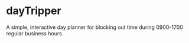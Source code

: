 # dayTripper
A simple, interactive day planner for blocking out time during 0900-1700 regular business hours.
